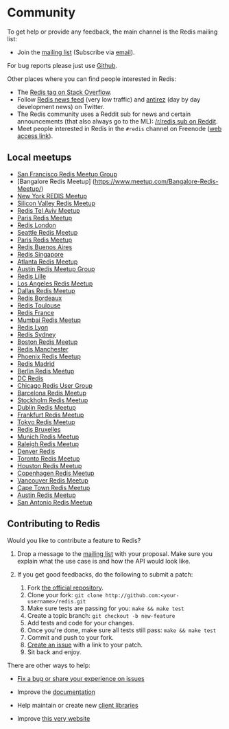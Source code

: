 Community
===


To get help or provide any feedback, the main channel is the Redis mailing list:

* Join the [mailing list](http://groups.google.com/group/redis-db) (Subscribe via [email](mailto:redis-db+subscribe@googlegroups.com)).

For bug reports please just use [Github](https://github.com/antirez/redis).

Other places where you can find people interested in Redis:

* The [Redis tag on Stack Overflow](http://stackoverflow.com/questions/tagged/redis?sort=newest&pageSize=30).
* Follow [Redis news feed](http://twitter.com/redisfeed) (very low traffic) and [antirez](http://twitter.com/antirez) (day by day development news) on Twitter.
* The Redis community uses a Reddit sub for news and certain announcements (that also always go to the ML): [/r/redis sub on Reddit](https://www.reddit.com/r/redis/).
* Meet people interested in Redis in the `#redis` channel on Freenode ([web access link](http://webchat.freenode.net/?channels=redis)).

Local meetups
---
* [San Francisco Redis Meetup Group](https://www.meetup.com/San-Francisco-Redis-Meetup/)
* [Bangalore Redis Meetup] (https://www.meetup.com/Bangalore-Redis-Meetup/)
* [New York REDIS Meetup](https://www.meetup.com/New-York-REDIS-Meetup/)
* [Silicon Valley Redis Meetup](https://www.meetup.com/sv-redis/)
* [Redis Tel Aviv Meetup](https://www.meetup.com/Tel-Aviv-Redis-Meetup/)
* [Paris Redis Meetup](https://www.meetup.com/Paris-Redis-Meetup/)
* [Redis London](https://www.meetup.com/Redis-London/)
* [Seattle Redis Meetup](https://www.meetup.com/Seattle-Redis/)
* [Paris Redis Meetup](https://www.meetup.com/Paris-Redis-Meetup/)
* [Redis Buenos Aires](https://www.meetup.com/Redis-Buenos-Aires/)
* [Redis Singapore](https://www.meetup.com/Redis-SG/)
* [Atlanta Redis Meetup](https://www.meetup.com/Atlanta-Redis/)
* [Austin Redis Meetup Group](https://www.meetup.com/Austin-Redis-Meetup/)
* [Redis Lille](https://www.meetup.com/Redis-Lille/)
* [Los Angeles Redis Meetup](https://www.meetup.com/la-redis/)
* [Dallas Redis Meetup](https://www.meetup.com/Dallas-Redis/)
* [Redis Bordeaux](https://www.meetup.com/Redis-Bordeaux/)
* [Redis Toulouse](https://www.meetup.com/Redis-Toulouse/)
* [Redis France](https://www.meetup.com/Redis-France/)
* [Mumbai Redis Meetup](https://www.meetup.com/Mumbai-Redis-Meetup/)
* [Redis Lyon](https://www.meetup.com/Redis-Lyon/)
* [Redis Sydney](https://www.meetup.com/Redisydney/)
* [Boston Redis Meetup](https://www.meetup.com/Boston-Redis-Meetup/)
* [Redis Manchester](https://www.meetup.com/Boston-Redis-Meetup/)
* [Phoenix Redis Meetup](https://www.meetup.com/Phoenix-Redis/)
* [Redis Madrid](https://www.meetup.com/Redis-Madrid/)
* [Berlin Redis Meetup](https://www.meetup.com/Berlin-Redis-Meetup/)
* [DC Redis](https://www.meetup.com/DC-Redis/)
* [Chicago Redis User Group](https://www.meetup.com/Chicago-Redis-User-Group/)
* [Barcelona Redis Meetup](https://www.meetup.com/Barcelona-Redis-Meetup/)
* [Stockholm Redis Meetup](https://www.meetup.com/Stockholm-Redis-Meetup/)
* [Dublin Redis Meetup](https://www.meetup.com/Dublin-Redis-Meetup/)
* [Frankfurt Redis Meetup](https://www.meetup.com/Frankfurt-Redis-Meetup/)
* [Tokyo Redis Meetup](https://www.meetup.com/tokyo-redis/)
* [Redis Bruxelles](https://www.meetup.com/Redis-Bruxelles/)
* [Munich Redis Meetup](https://www.meetup.com/Munich-Redis-Meetup/)
* [Raleigh Redis Meetup](https://www.meetup.com/Raleigh-Redis-Meetup/)
* [Denver Redis](https://www.meetup.com/Denver-Redis/)
* [Toronto Redis Meetup](https://www.meetup.com/Denver-Redis/)
* [Houston Redis Meetup](https://www.meetup.com/Houston-Redis-Meetup/)
* [Copenhagen Redis Meetup](https://www.meetup.com/Copenhagen-Redis-Meetup/)
* [Vancouver Redis Meetup](https://www.meetup.com/Vancouver-Redis-Meetup/)
* [Cape Town Redis Meetup](https://www.meetup.com/Cape-Town-Redis-Meetup/)
* [Austin Redis Meetup](https://www.meetup.com/meetup-group-ixabojGG/)
* [San Antonio Redis Meetup](https://www.meetup.com/San-Antonio-Redis-Meetup/)


Contributing to Redis
---

Would you like to contribute a feature to Redis?

1. Drop a message to the [mailing list](http://groups.google.com/group/redis-db) with your proposal. Make sure you explain what the use case is and how the API would look like.

2. If you get good feedbacks, do the following to submit a patch:

    1. Fork [the official repository](http://github.com/antirez/redis).
    2. Clone your fork: `git clone http://github.com:<your-username>/redis.git`
    3. Make sure tests are passing for you: `make && make test`
    4. Create a topic branch: `git checkout -b new-feature`
    5. Add tests and code for your changes.
    6. Once you're done, make sure all tests still pass: `make && make test`
    7. Commit and push to your fork.
    8. [Create an issue](https://github.com/antirez/redis/issues) with a link to your patch.
    9. Sit back and enjoy.

There are other ways to help:

* [Fix a bug or share your experience on issues](https://github.com/antirez/redis/issues)

* Improve the [documentation](http://github.com/antirez/redis-doc)

* Help maintain or create new [client libraries](/clients)

* Improve [this very website](http://github.com/antirez/redis-io)
